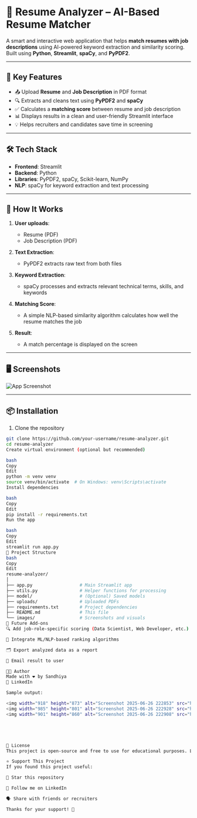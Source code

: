 # 📄 Resume Analyzer – AI-Based Resume Matcher

A smart and interactive web application that helps **match resumes with job descriptions** using AI-powered keyword extraction and similarity scoring. Built using **Python**, **Streamlit**, **spaCy**, and **PyPDF2**.

---

## 🚀 Key Features

- 📤 Upload **Resume** and **Job Description** in PDF format
- 🔍 Extracts and cleans text using **PyPDF2** and **spaCy**
- ✅ Calculates a **matching score** between resume and job description
- 📊 Displays results in a clean and user-friendly Streamlit interface
- 💡 Helps recruiters and candidates save time in screening

---

## 🛠️ Tech Stack

- **Frontend**: Streamlit
- **Backend**: Python
- **Libraries**: PyPDF2, spaCy, Scikit-learn, NumPy
- **NLP**: spaCy for keyword extraction and text processing

---

## 🧠 How It Works

1. **User uploads**:
   - Resume (PDF)
   - Job Description (PDF)

2. **Text Extraction**:
   - PyPDF2 extracts raw text from both files

3. **Keyword Extraction**:
   - spaCy processes and extracts relevant technical terms, skills, and keywords

4. **Matching Score**:
   - A simple NLP-based similarity algorithm calculates how well the resume matches the job

5. **Result**:
   - A match percentage is displayed on the screen

---

## 🖥️ Screenshots

![App Screenshot](images/screenshot.png)

---

## 📦 Installation

1. Clone the repository

```bash
git clone https://github.com/your-username/resume-analyzer.git
cd resume-analyzer
Create virtual environment (optional but recommended)

bash
Copy
Edit
python -m venv venv
source venv/bin/activate  # On Windows: venv\Scripts\activate
Install dependencies

bash
Copy
Edit
pip install -r requirements.txt
Run the app

bash
Copy
Edit
streamlit run app.py
📁 Project Structure
bash
Copy
Edit
resume-analyzer/
│
├── app.py                  # Main Streamlit app
├── utils.py                # Helper functions for processing
├── model/                  # (Optional) Saved models
├── uploads/                # Uploaded PDFs
├── requirements.txt        # Project dependencies
├── README.md               # This file
└── images/                 # Screenshots and visuals
📌 Future Add-ons
🔍 Add job-role-specific scoring (Data Scientist, Web Developer, etc.)

🧠 Integrate ML/NLP-based ranking algorithms

🗂 Export analyzed data as a report

📧 Email result to user

👩‍💻 Author
Made with ❤️ by Sandhiya
🔗 LinkedIn

Sample output:

<img width="918" height="873" alt="Screenshot 2025-06-26 222853" src="https://github.com/user-attachments/assets/a681d5db-04fc-4340-b303-6b527459fe9c" />
<img width="985" height="801" alt="Screenshot 2025-06-26 222928" src="https://github.com/user-attachments/assets/4dc7d6c6-20ce-47ca-b7ae-88265dd35214" />
<img width="901" height="860" alt="Screenshot 2025-06-26 222908" src="https://github.com/user-attachments/assets/a904cf77-c00e-47a6-95ec-79dfc6d51c52" />





📜 License
This project is open-source and free to use for educational purposes. Licensed under the MIT License.

⭐ Support This Project
If you found this project useful:

🌟 Star this repository

🤝 Follow me on LinkedIn

🗣 Share with friends or recruiters

Thanks for your support! 💫











